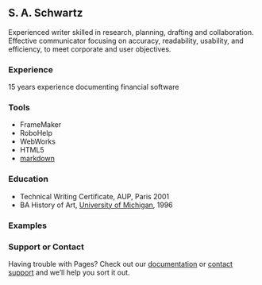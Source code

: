## S. A. Schwartz

Experienced writer skilled in research, planning, drafting and collaboration. Effective communicator focusing on accuracy, readability, usability, and efficiency, to meet corporate and user objectives.

### Experience

15 years experience documenting financial software

### Tools

* FrameMaker
* RoboHelp
* WebWorks
* HTML5
* [markdown](https://susschwa.github.io/techwriter/samples)

### Education

* Technical Writing Certificate, AUP, Paris 2001 
* BA History of Art, [University of Michigan](https://www.umich.edu/), 1996

### Examples

### Support or Contact

Having trouble with Pages? Check out our [documentation](https://help.github.com/categories/github-pages-basics/) or [contact support](https://github.com/contact) and we’ll help you sort it out.
